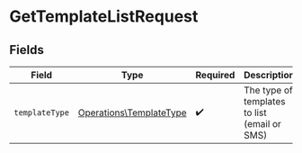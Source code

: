 # GetTemplateListRequest


## Fields

| Field                                                              | Type                                                               | Required                                                           | Description                                                        |
| ------------------------------------------------------------------ | ------------------------------------------------------------------ | ------------------------------------------------------------------ | ------------------------------------------------------------------ |
| `templateType`                                                     | [Operations\TemplateType](../../Models/Operations/TemplateType.md) | :heavy_check_mark:                                                 | The type of templates to list (email or SMS)                       |